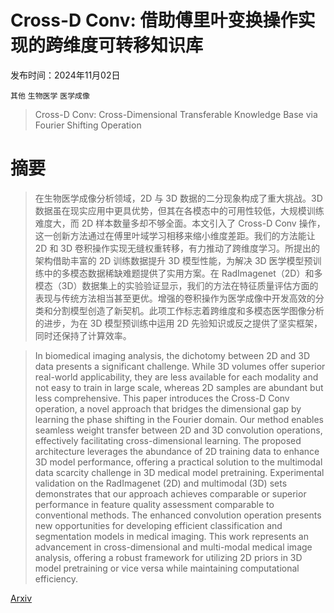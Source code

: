 # Cross-D Conv: 借助傅里叶变换操作实现的跨维度可转移知识库

发布时间：2024年11月02日

`其他` `生物医学` `医学成像`

> Cross-D Conv: Cross-Dimensional Transferable Knowledge Base via Fourier Shifting Operation

# 摘要

> 在生物医学成像分析领域，2D 与 3D 数据的二分现象构成了重大挑战。3D 数据虽在现实应用中更具优势，但其在各模态中的可用性较低，大规模训练难度大，而 2D 样本数量多却不够全面。本文引入了 Cross-D Conv 操作，这一创新方法通过在傅里叶域学习相移来缩小维度差距。我们的方法能让 2D 和 3D 卷积操作实现无缝权重转移，有力推动了跨维度学习。所提出的架构借助丰富的 2D 训练数据提升 3D 模型性能，为解决 3D 医学模型预训练中的多模态数据稀缺难题提供了实用方案。在 RadImagenet（2D）和多模态（3D）数据集上的实验验证显示，我们的方法在特征质量评估方面的表现与传统方法相当甚至更优。增强的卷积操作为医学成像中开发高效的分类和分割模型创造了新契机。此项工作标志着跨维度和多模态医学图像分析的进步，为在 3D 模型预训练中运用 2D 先验知识或反之提供了坚实框架，同时还保持了计算效率。

> In biomedical imaging analysis, the dichotomy between 2D and 3D data presents a significant challenge. While 3D volumes offer superior real-world applicability, they are less available for each modality and not easy to train in large scale, whereas 2D samples are abundant but less comprehensive. This paper introduces the Cross-D Conv operation, a novel approach that bridges the dimensional gap by learning the phase shifting in the Fourier domain. Our method enables seamless weight transfer between 2D and 3D convolution operations, effectively facilitating cross-dimensional learning. The proposed architecture leverages the abundance of 2D training data to enhance 3D model performance, offering a practical solution to the multimodal data scarcity challenge in 3D medical model pretraining. Experimental validation on the RadImagenet (2D) and multimodal (3D) sets demonstrates that our approach achieves comparable or superior performance in feature quality assessment comparable to conventional methods. The enhanced convolution operation presents new opportunities for developing efficient classification and segmentation models in medical imaging. This work represents an advancement in cross-dimensional and multi-modal medical image analysis, offering a robust framework for utilizing 2D priors in 3D model pretraining or vice versa while maintaining computational efficiency.

[Arxiv](https://arxiv.org/abs/2411.02441)
